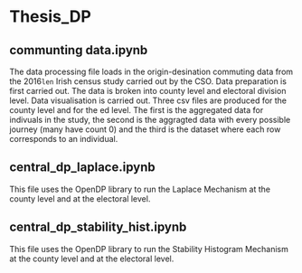 # Thesis_DP

## communting data.ipynb
The data processing file loads in the origin-desination commuting data from the 2016`len` Irish census study carried out by the CSO. 
Data preparation is first carried out. The data is broken into county level and electoral division level. Data visualisation is carried out. Three csv files are produced for the county level and for the ed level. The first is the aggregated data for indivuals in the study, the second is the aggragted data with every possible journey (many have count 0) and the third is the dataset where each row corresponds to an individual. 

## central_dp_laplace.ipynb
This file uses the OpenDP library to run the Laplace Mechanism at the county level and at the electoral level. 

## central_dp_stability_hist.ipynb
This file uses the OpenDP library to run the Stability Histogram Mechanism at the county level and at the electoral level. 
